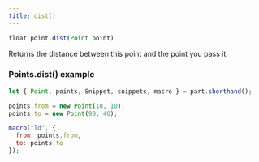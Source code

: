 ```yaml
---
title: dist()
---
```


```js
float point.dist(Point point)
```

Returns the distance between this point and the point you pass it.

### Points.dist() example

<Example 
  part="point_dist"
  caption="An example of the Point.dist() method"
/>

```js
let { Point, points, Snippet, snippets, macro } = part.shorthand();

points.from = new Point(10, 10);
points.to = new Point(90, 40);

macro("ld", {
  from: points.from,
  to: points.to
});
```

